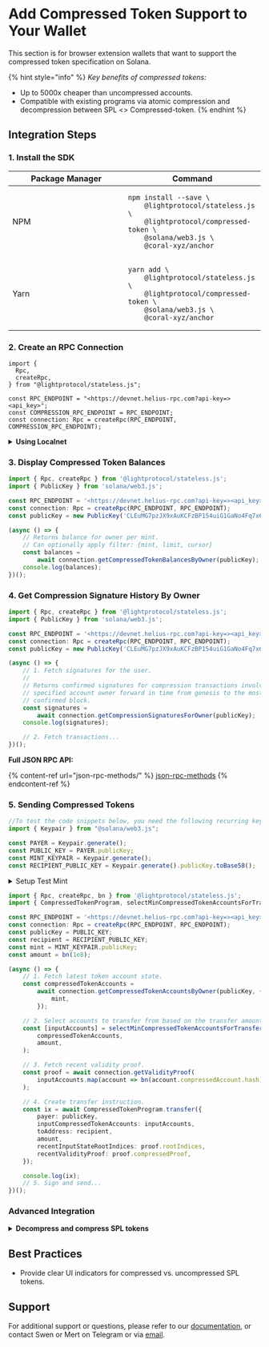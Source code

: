 # Add Compressed Token Support to Your Wallet

This section is for browser extension wallets that want to support the compressed token specification on Solana.

{% hint style="info" %}
_Key benefits of compressed tokens:_

* Up to 5000x cheaper than uncompressed accounts.
* Compatible with existing programs via atomic compression and decompression between SPL <> Compressed-token.
{% endhint %}

## Integration Steps

### 1. Install the SDK

<table><thead><tr><th width="215">Package Manager</th><th>Command</th></tr></thead><tbody><tr><td>NPM</td><td><pre class="language-bash"><code class="lang-bash">npm install --save \
    @lightprotocol/stateless.js \
    @lightprotocol/compressed-token \
    @solana/web3.js \
    @coral-xyz/anchor
</code></pre></td></tr><tr><td>Yarn</td><td><pre class="language-bash"><code class="lang-bash">yarn add \
    @lightprotocol/stateless.js \
    @lightprotocol/compressed-token \
    @solana/web3.js \
    @coral-xyz/anchor
</code></pre></td></tr></tbody></table>

### 2. **Create an RPC Connection**

```tsx
import {
  Rpc,
  createRpc,
} from "@lightprotocol/stateless.js";

const RPC_ENDPOINT = "<https://devnet.helius-rpc.com?api-key=><api_key>";
const COMPRESSION_RPC_ENDPOINT = RPC_ENDPOINT;
const connection: Rpc = createRpc(RPC_ENDPOINT, COMPRESSION_RPC_ENDPOINT);
```

<details>

<summary><strong>Using Localnet</strong></summary>

```bash
# Install the development CLI
npm install @lightprotocol/zk-compression-cli
```

```bash
# Start a local test validator
light test-validator
```

```tsx
import {
  Rpc,
  createRpc,
} from "@lightprotocol/stateless.js";

const connection: Rpc = createRpc();

async function main() {
  let slot = await connection.getSlot();
  console.log(slot);

  let health = await connection.getIndexerHealth(slot);
  console.log(health);
  // "Ok"
}

main();
```



</details>

### 3. Display Compressed Token Balances

```typescript
import { Rpc, createRpc } from '@lightprotocol/stateless.js';
import { PublicKey } from 'solana/web3.js';

const RPC_ENDPOINT = '<https://devnet.helius-rpc.com?api-key=><api_key>';
const connection: Rpc = createRpc(RPC_ENDPOINT, RPC_ENDPOINT);
const publicKey = new PublicKey('CLEuMG7pzJX9xAuKCFzBP154uiG1GaNo4Fq7x6KAcAfG');

(async () => {
    // Returns balance for owner per mint.
    // Can optionally apply filter: {mint, limit, cursor}
    const balances =
        await connection.getCompressedTokenBalancesByOwner(publicKey);
    console.log(balances);
})();
```

### 4. Get Compression Signature History By Owner

```typescript
import { Rpc, createRpc } from '@lightprotocol/stateless.js';
import { PublicKey } from 'solana/web3.js';

const RPC_ENDPOINT = '<https://devnet.helius-rpc.com?api-key=><api_key>';
const connection: Rpc = createRpc(RPC_ENDPOINT, RPC_ENDPOINT);
const publicKey = new PublicKey('CLEuMG7pzJX9xAuKCFzBP154uiG1GaNo4Fq7x6KAcAfG');

(async () => {
    // 1. Fetch signatures for the user.
    //
    // Returns confirmed signatures for compression transactions involving the
    // specified account owner forward in time from genesis to the most recent
    // confirmed block.
    const signatures =
        await connection.getCompressionSignaturesForOwner(publicKey);
    console.log(signatures);

    // 2. Fetch transactions...
})();
```

**Full JSON RPC API:**

{% content-ref url="json-rpc-methods/" %}
[json-rpc-methods](json-rpc-methods/)
{% endcontent-ref %}

### 5. Sending Compressed Tokens

```typescript
//To test the code snippets below, you need the following recurring keys.
import { Keypair } from "@solana/web3.js";

const PAYER = Keypair.generate();
const PUBLIC_KEY = PAYER.publicKey;
const MINT_KEYPAIR = Keypair.generate();
const RECIPIENT_PUBLIC_KEY = Keypair.generate().publicKey.toBase58();
```

<details>

<summary>Setup Test Mint</summary>

```typescript
import { Rpc, confirmTx, createRpc } from '@lightprotocol/stateless.js';
import { createMint, mintTo } from '@lightprotocol/compressed-token';

const RPC_ENDPOINT = '<https://devnet.helius-rpc.com?api-key=><api_key>';
const COMPRESSION_ENDPOINT =
    '<https://devnet.helius-rpc.com?api-key=><api_key>';
const connection: Rpc = createRpc(RPC_ENDPOINT, COMPRESSION_ENDPOINT);

(async() => {
    /// Airdrop lamports to pay fees.
    await confirmTx(
        connection,
        await connection.requestAirdrop(PAYER.publicKey, 1e9),
    );

    /// Create compressed-token mint
    const { mint, transactionSignature } = await createMint(
        connection,
        PAYER,
        PAYER.publicKey,
        9,
        PAYER,
    );

    console.log(`create-mint success! txId: ${transactionSignature}`);

    /// Mint compressed tokens
    const mintToTxId = await mintTo(
        connection,
        PAYER,
        mint,
        PAYER.publicKey,
        PAYER,
        1e9,
    );

    console.log(`mint-to success! txId: ${mintToTxId}`);
})();
```



</details>

```typescript
import { Rpc, createRpc, bn } from '@lightprotocol/stateless.js';
import { CompressedTokenProgram, selectMinCompressedTokenAccountsForTransfer } from '@lightprotocol/compressed-token';

const RPC_ENDPOINT = '<https://devnet.helius-rpc.com?api-key=><api_key>';
const connection: Rpc = createRpc(RPC_ENDPOINT, RPC_ENDPOINT);
const publicKey = PUBLIC_KEY;
const recipient = RECIPIENT_PUBLIC_KEY;
const mint = MINT_KEYPAIR.publicKey;
const amount = bn(1e8);

(async () => {
    // 1. Fetch latest token account state.
    const compressedTokenAccounts =
        await connection.getCompressedTokenAccountsByOwner(publicKey, {
            mint,
        });

    // 2. Select accounts to transfer from based on the transfer amount.
    const [inputAccounts] = selectMinCompressedTokenAccountsForTransfer(
        compressedTokenAccounts,
        amount,
    );

    // 3. Fetch recent validity proof.
    const proof = await connection.getValidityProof(
        inputAccounts.map(account => bn(account.compressedAccount.hash)),
    );

    // 4. Create transfer instruction.
    const ix = await CompressedTokenProgram.transfer({
        payer: publicKey,
        inputCompressedTokenAccounts: inputAccounts,
        toAddress: recipient,
        amount,
        recentInputStateRootIndices: proof.rootIndices,
        recentValidityProof: proof.compressedProof,
    });

    console.log(ix);
    // 5. Sign and send...
})();
```

### Advanced Integration

<details>

<summary><strong>Decompress and compress SPL tokens</strong></summary>

```typescript
import { Rpc, createRpc, bn } from '@lightprotocol/stateless.js';
import { CompressedTokenProgram, selectMinCompressedTokenAccountsForTransfer } from '@lightprotocol/compressed-token';
import { createAssociatedTokenAccount } from '@solana/spl-token';

const RPC_ENDPOINT = '<https://devnet.helius-rpc.com?api-key=><api_key>';
const connection: Rpc = createRpc(RPC_ENDPOINT, RPC_ENDPOINT);
const publicKey = PUBLIC_KEY;
const mint = MINT_KEYPAIR.publicKey;
const amount = bn(1e8);

(async () => {
    // 0. Create ATA for user if it doesn't exist yet.
    const ata = await createAssociatedTokenAccount(
        connection,
        PAYER,
        mint,
        publicKey,
    );

    // 1. Fetch latest compressed token account state.
    const compressedTokenAccounts =
        await connection.getCompressedTokenAccountsByOwner(publicKey, {
            mint,
        });

    // 2. Select accounts to transfer from based on the transfer amount.
    const [inputAccounts] = selectMinCompressedTokenAccountsForTransfer(
        compressedTokenAccounts,
        amount,
    );

    // 3. Fetch recent validity proof.
    const proof = await connection.getValidityProof(
        inputAccounts.map(account => bn(account.compressedAccount.hash)),
    );

    // 4. Create decompress instruction.
    const decompressIx = await CompressedTokenProgram.decompress({
        payer: publicKey,
        inputCompressedTokenAccounts: inputAccounts,
        toAddress: ata,
        amount,
        recentInputStateRootIndices: proof.rootIndices,
        recentValidityProof: proof.compressedProof,
    });

    // 5. Create compress instruction.
    const compressIx = await CompressedTokenProgram.compress({
        payer: publicKey,
        owner: publicKey,
        source: ata,
        toAddress: publicKey,
        amount,
        mint,
    });

    // 6. Sign and send transaction with sequential decompression and compression.
})();
```

</details>

## Best Practices

* Provide clear UI indicators for compressed vs. uncompressed SPL tokens.

## Support

For additional support or questions, please refer to our [documentation](https://www.zkcompression.com), or contact Swen or Mert on Telegram or via [email](mailto:friends@lightprotocol.com).
